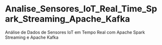 # Analise_Sensores_IoT_Real_Time_Spark_Streaming_Apache_Kafka
Análise de Dados de Sensores IoT em Tempo Real com Apache Spark Streaming e Apache Kafka
